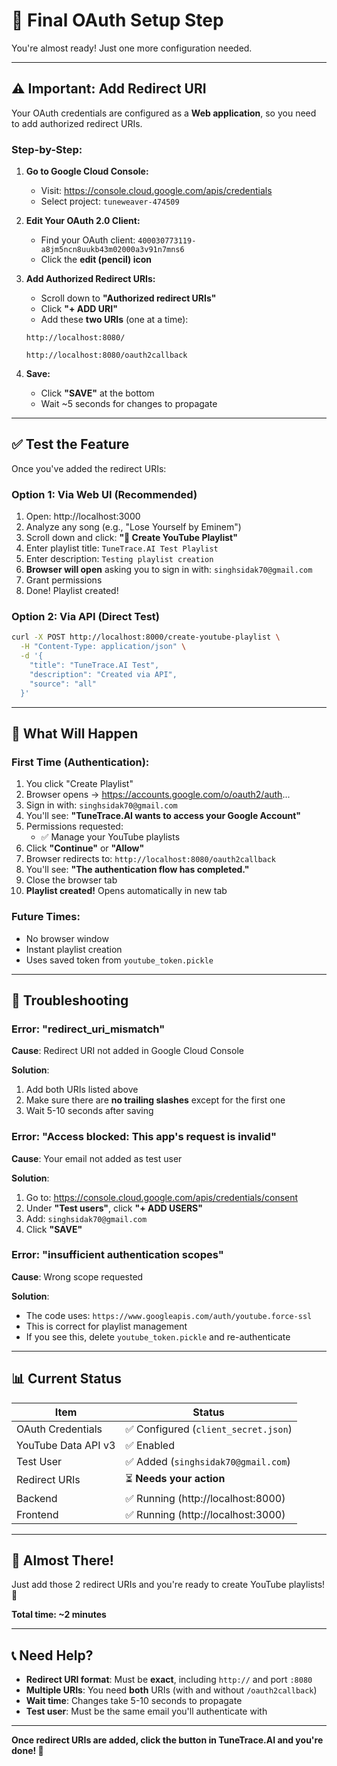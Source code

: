 # 🎵 Final OAuth Setup Step

You're almost ready! Just one more configuration needed.

---

## ⚠️ **Important: Add Redirect URI**

Your OAuth credentials are configured as a **Web application**, so you need to add authorized redirect URIs.

### **Step-by-Step:**

1. **Go to Google Cloud Console:**
   - Visit: https://console.cloud.google.com/apis/credentials
   - Select project: `tuneweaver-474509`

2. **Edit Your OAuth 2.0 Client:**
   - Find your OAuth client: `400030773119-a8jm5ncn8uukb43m02000a3v91n7mns6`
   - Click the **edit (pencil) icon**

3. **Add Authorized Redirect URIs:**
   - Scroll down to **"Authorized redirect URIs"**
   - Click **"+ ADD URI"**
   - Add these **two URIs** (one at a time):
   
   ```
   http://localhost:8080/
   ```
   
   ```
   http://localhost:8080/oauth2callback
   ```

4. **Save:**
   - Click **"SAVE"** at the bottom
   - Wait ~5 seconds for changes to propagate

---

## ✅ **Test the Feature**

Once you've added the redirect URIs:

### **Option 1: Via Web UI (Recommended)**

1. Open: http://localhost:3000
2. Analyze any song (e.g., "Lose Yourself by Eminem")
3. Scroll down and click: **"🎵 Create YouTube Playlist"**
4. Enter playlist title: `TuneTrace.AI Test Playlist`
5. Enter description: `Testing playlist creation`
6. **Browser will open** asking you to sign in with: `singhsidak70@gmail.com`
7. Grant permissions
8. Done! Playlist created!

### **Option 2: Via API (Direct Test)**

```bash
curl -X POST http://localhost:8000/create-youtube-playlist \
  -H "Content-Type: application/json" \
  -d '{
    "title": "TuneTrace.AI Test",
    "description": "Created via API",
    "source": "all"
  }'
```

---

## 🎯 **What Will Happen**

### **First Time (Authentication):**

1. You click "Create Playlist"
2. Browser opens → https://accounts.google.com/o/oauth2/auth...
3. Sign in with: `singhsidak70@gmail.com`
4. You'll see: **"TuneTrace.AI wants to access your Google Account"**
5. Permissions requested:
   - ✅ Manage your YouTube playlists
6. Click **"Continue"** or **"Allow"**
7. Browser redirects to: `http://localhost:8080/oauth2callback`
8. You'll see: **"The authentication flow has completed."**
9. Close the browser tab
10. **Playlist created!** Opens automatically in new tab

### **Future Times:**

- No browser window
- Instant playlist creation
- Uses saved token from `youtube_token.pickle`

---

## 🚨 **Troubleshooting**

### **Error: "redirect_uri_mismatch"**

**Cause**: Redirect URI not added in Google Cloud Console

**Solution**: 
1. Add both URIs listed above
2. Make sure there are **no trailing slashes** except for the first one
3. Wait 5-10 seconds after saving

### **Error: "Access blocked: This app's request is invalid"**

**Cause**: Your email not added as test user

**Solution**:
1. Go to: https://console.cloud.google.com/apis/credentials/consent
2. Under **"Test users"**, click **"+ ADD USERS"**
3. Add: `singhsidak70@gmail.com`
4. Click **"SAVE"**

### **Error: "insufficient authentication scopes"**

**Cause**: Wrong scope requested

**Solution**: 
- The code uses: `https://www.googleapis.com/auth/youtube.force-ssl`
- This is correct for playlist management
- If you see this, delete `youtube_token.pickle` and re-authenticate

---

## 📊 **Current Status**

| Item | Status |
|------|--------|
| OAuth Credentials | ✅ Configured (`client_secret.json`) |
| YouTube Data API v3 | ✅ Enabled |
| Test User | ✅ Added (`singhsidak70@gmail.com`) |
| Redirect URIs | ⏳ **Needs your action** |
| Backend | ✅ Running (http://localhost:8000) |
| Frontend | ✅ Running (http://localhost:3000) |

---

## 🎉 **Almost There!**

Just add those 2 redirect URIs and you're ready to create YouTube playlists! 🚀

**Total time: ~2 minutes**

---

## 📞 **Need Help?**

- **Redirect URI format**: Must be **exact**, including `http://` and port `:8080`
- **Multiple URIs**: You need **both** URIs (with and without `/oauth2callback`)
- **Wait time**: Changes take 5-10 seconds to propagate
- **Test user**: Must be the same email you'll authenticate with

---

**Once redirect URIs are added, click the button in TuneTrace.AI and you're done! 🎵**

